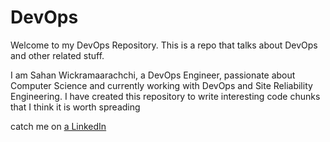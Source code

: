 # DevOps
Welcome to my DevOps Repository. This is a repo that talks about DevOps and other related stuff.

I am Sahan Wickramaarachchi, a DevOps Engineer, passionate about Computer Science and currently working with DevOps and Site Reliability Engineering.
I have created this repository to write interesting code chunks that I think it is worth spreading

catch me on [a LinkedIn](https://www.linkedin.com/in/sahanwickramaarachchi/)
